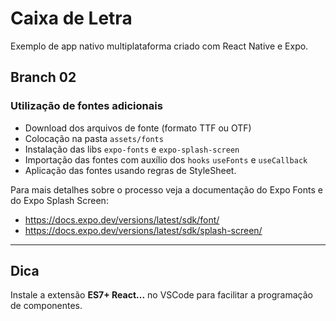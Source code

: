 # Caixa de Letra

Exemplo de app nativo multiplataforma criado com React Native e Expo.

## Branch 02

### Utilização de fontes adicionais

- Download dos arquivos de fonte (formato TTF ou OTF)
- Colocação na pasta `assets/fonts`
- Instalação das libs `expo-fonts` e `expo-splash-screen`
- Importação das fontes com auxílio dos `hooks` `useFonts` e `useCallback`
- Aplicação das fontes usando regras de StyleSheet.

Para mais detalhes sobre o processo veja a documentação do Expo Fonts e do Expo Splash Screen:

- https://docs.expo.dev/versions/latest/sdk/font/
- https://docs.expo.dev/versions/latest/sdk/splash-screen/

---

## Dica

Instale a extensão **ES7+ React...** no VSCode para facilitar a programação de componentes.
